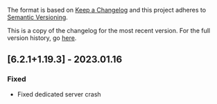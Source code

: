 The format is based on [Keep a Changelog](http://keepachangelog.com/en/1.0.0/) and this project adheres to [Semantic Versioning](http://semver.org/spec/v2.0.0.html).

This is a copy of the changelog for the most recent version. For the full version history, go [here](https://github.com/illusivesoulworks/charmofundying/blob/1.19.x/CHANGELOG.md).

## [6.2.1+1.19.3] - 2023.01.16
### Fixed
- Fixed dedicated server crash
